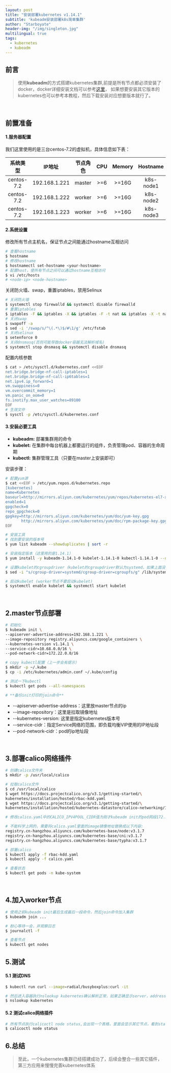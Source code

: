 ```yaml
---
layout: post
title: "安装部署kubernetes v1.14.1"
subtitle: 'kubeadm安装部署k8s简单集群'
author: "Starboyate"
header-img: "/img/singleton.jpg"
multilingual: true
tags:
  - kubernetes
  - kubeadm
---
```



## 前言
> 使用**kubeadm**的方式搭建kubernetes集群,前提是所有节点都必须安装了docker，docker详细安装文档可以参考[这里](https://help.aliyun.com/document_detail/60742.html?spm=5176.11065259.1996646101.searchclickresult.261ebdd3Qy7wLJ)，
如果想要安装其它版本的kubernetes也可以参考本教程，然后下载安装对应想要版本就行了。

<br/>

## 前置准备
#### 1.服务器配置
我们这里使用的是三台centos-7.2的虚拟机，具体信息如下表：

| 系统类型 | IP地址 | 节点角色 | CPU | Memory | Hostname |
| :------: | :--------: | :-------: | :-----: | :---------: | :-----: |
| centos-7.2 | 192.168.1.221 | master |   \>=6    | \>=16G | k8s-node1 |
| centos-7.2 | 192.168.1.222 | worker |   \>=6    | \>=16G | k8s-node2|
| centos-7.2 | 192.168.1.223 | worker |   \>=6    | \>=16G | k8s-node3 |

#### 2.系统设置
修改所有节点主机名，保证节点之间能通过hostname互相访问
```bash
# 查看hostname
$ hostname
# 修改hostname
$ hostnamectl set-hostname <your-hostname>
# 配置host，使所有节点之间可以通过hostname互相访问
$ vi /etc/hosts
# <node-ip> <node-hostname>
```

关闭防火墙、swap，重置iptables，禁用Selinux
```bash
# 关闭防火墙
$ systemctl stop firewalld && systemctl disable firewalld
# 重置iptables
$ iptables -F && iptables -X && iptables -F -t nat && iptables -X -t nat && iptables -P FORWARD ACCEPT
# 关闭swap
$ swapoff -a
$ sed -i '/swap/s/^\(.*\)$/#\1/g' /etc/fstab
# 关闭selinux
$ setenforce 0
# 关闭dnsmasq(否则可能导致docker容器无法解析域名)
$ systemctl stop dnsmasq && systemctl disable dnsmasq
```

配置内核参数
```bash
$ cat > /etc/sysctl.d/kubernetes.conf <<EOF
net.bridge.bridge-nf-call-iptables=1
net.bridge.bridge-nf-call-ip6tables=1
net.ipv4.ip_forward=1
vm.swappiness=0
vm.overcommit_memory=1
vm.panic_on_oom=0
fs.inotify.max_user_watches=89100
EOF
# 生效文件
$ sysctl -p /etc/sysctl.d/kubernetes.conf
```

#### 3.安装必要工具
- **kubeadm:**  部署集群用的命令
- **kubelet:** 在集群中每台机器上都要运行的组件，负责管理pod、容器的生命周期
- **kubectl:** 集群管理工具（只要在master上安装即可） 

安装步骤：
```bash
# 配置yum源
$ cat <<EOF > /etc/yum.repos.d/kubernetes.repo
[kubernetes]
name=Kubernetes
baseurl=http://mirrors.aliyun.com/kubernetes/yum/repos/kubernetes-el7-x86_64
enabled=1
gpgcheck=0
repo_gpgcheck=0
gpgkey=http://mirrors.aliyun.com/kubernetes/yum/doc/yum-key.gpg
       http://mirrors.aliyun.com/kubernetes/yum/doc/rpm-package-key.gpg
EOF

# 安装工具
# 找到要安装的版本号
$ yum list kubeadm --showduplicates | sort -r

# 安装指定版本（这里用的是1.14.1）
$ yum install -y kubeadm-1.14.1-0 kubelet-1.14.1-0 kubectl-1.14.1-0 --disableexcludes=kubernetes

# 设置kubelet的cgroupdriver（kubelet的cgroupdriver默认为systemd，如果上面没有设置docker的exec-opts为systemd，这里就需要将kubelet的设置为cgroupfs）
$ sed -i "s/cgroup-driver=systemd/cgroup-driver=cgroupfs/g" /lib/systemd/system/kubelet.service.d/10-kubeadm.conf

# 启动kubelet (worker节点不要启动kubelet)
$ systemctl enable kubelet && systemctl start kubelet

```

<br/>

## 2.master节点部署
```bash
# 初始化
$ kubeadm init \
--apiserver-advertise-address=192.168.1.221 \
--image-repository registry.aliyuncs.com/google_containers \
--kubernetes-version v1.14.1 \
--service-cidr=10.68.0.0/16 \
--pod-network-cidr=172.22.0.0/16

# copy kubectl配置（上一步会有提示）
$ mkdir -p ~/.kube
$ cp -i /etc/kubernetes/admin.conf ~/.kube/config

# 测试一下kubectl
$ kubectl get pods --all-namespaces

# **备份init打印的join命令**
```
- --apiserver-advertise-address：这里放master节点的ip
- --image-repository：这里是拉取镜像地址
- --kubernetes-version: 这里是指定kubernetes版本号
- --service-cidr：指定Service网络的范围，即负载均衡VIP使用的IP地址段
- --pod-network-cidr：pod的ip地址段

<br/>

## 3.部署calico网络插件
```bash
# 创建calico文件夹
$ mkdir -p /usr/local/calico

# 拉取calico文件
$ cd /usr/local/calico
$ wget https://docs.projectcalico.org/v3.1/getting-started/\
kubernetes/installation/hosted/rbac-kdd.yaml
$ wget https://docs.projectcalico.org/v3.1/getting-started/\
kubernetes/installation/hosted/kubernetes-datastore/calico-networking/1.7/calico.yaml

# 修改calico.yaml中的CALICO_IPV4POOL_CIDR值为刚才kubeadm init的pod网段172.22.0.0/16

# 不能科学上网的，需要将calico.yaml里面的image镜像地址替换成以下内容:
registry.cn-hangzhou.aliyuncs.com/kubernetes-base/node:v3.1.7
registry.cn-hangzhou.aliyuncs.com/kubernetes-base/cni:v3.1.7
registry.cn-hangzhou.aliyuncs.com/kubernetes-base/typha:v3.1.7

# 部署calico
$ kubectl apply -f rbac-kdd.yaml 
$ kubectl apply -f calico.yaml 

# 查看状态
$ kubectl get pods -n kube-system
```

<br/>

## 4.加入worker节点
```bash
# 使用之前kubeadm init最后生成最后一段命令，然后join命令加入集群
$ kubeadm join ...

# 耐心等待一会，并观察日志
$ journalctl -f

# 查看节点
$ kubectl get nodes
```

## 5.测试
#### 5.1 测试DNS
```bash
$ kubectl run curl --image=radial/busyboxplus:curl -it

# 然后进入容器执行nslookup kubernetes确认解析正常，如果正确显示server，address那就代表成功了
$ nslookup kubernetes

```

#### 5.2 测试calico网络插件
```bash
# 所有节点执行calicoctl node status,会出现一个表格，里面会显示其它节点，看到state如果是up那就代表没问题
$ calicoctl node status
```

## 6.总结
> 至此，一个kubernetes集群已经搭建成功了，后续会整合一些其它插件，第三方应用来慢慢完善kubernetes体系
